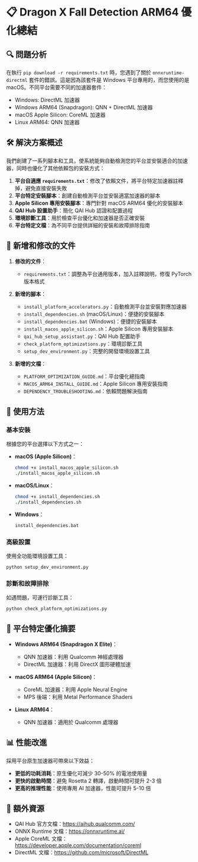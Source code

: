 # 📋 Dragon X Fall Detection ARM64 優化總結

## 🔍 問題分析

在執行 `pip download -r requirements.txt` 時，您遇到了關於 `onnxruntime-directml` 套件的錯誤。這是因為該套件是 Windows 平台專用的，而您使用的是 macOS。不同平台需要不同的加速器套件：

- Windows: DirectML 加速器
- Windows ARM64 (Snapdragon): QNN + DirectML 加速器
- macOS Apple Silicon: CoreML 加速器
- Linux ARM64: QNN 加速器

## 🛠️ 解決方案概述

我們創建了一系列腳本和工具，使系統能夠自動檢測您的平台並安裝適合的加速器，同時也優化了其他依賴包的安裝方式：

1. **平台自適應 `requirements.txt`**：修改了依賴文件，將平台特定加速器註釋掉，避免直接安裝失敗
2. **平台特定安裝腳本**：創建自動檢測平台並安裝適當加速器的腳本
3. **Apple Silicon 專用安裝腳本**：專門針對 macOS ARM64 優化的安裝腳本
4. **QAI Hub 設置助手**：簡化 QAI Hub 認證和配置過程
5. **環境診斷工具**：用於檢查平台優化和加速器是否正確安裝
6. **平台特定文檔**：為不同平台提供詳細的安裝和故障排除指南

## 📂 新增和修改的文件

1. **修改的文件**：
   - `requirements.txt`：調整為平台通用版本，加入註釋說明，修復 PyTorch 版本格式

2. **新增的腳本**：
   - `install_platform_accelerators.py`：自動檢測平台並安裝對應加速器
   - `install_dependencies.sh` (macOS/Linux)：便捷的安裝腳本
   - `install_dependencies.bat` (Windows)：便捷的安裝腳本
   - `install_macos_apple_silicon.sh`：Apple Silicon 專用安裝腳本
   - `qai_hub_setup_assistant.py`：QAI Hub 配置助手
   - `check_platform_optimizations.py`：環境診斷工具
   - `setup_dev_environment.py`：完整的開發環境設置工具

3. **新增的文檔**：
   - `PLATFORM_OPTIMIZATION_GUIDE.md`：平台優化總指南
   - `MACOS_ARM64_INSTALL_GUIDE.md`：Apple Silicon 專用安裝指南
   - `DEPENDENCY_TROUBLESHOOTING.md`：依賴問題解決指南

## 🔄 使用方法

### 基本安裝

根據您的平台選擇以下方式之一：

- **macOS (Apple Silicon)**：
  ```bash
  chmod +x install_macos_apple_silicon.sh
  ./install_macos_apple_silicon.sh
  ```

- **macOS/Linux**：
  ```bash
  chmod +x install_dependencies.sh
  ./install_dependencies.sh
  ```

- **Windows**：
  ```cmd
  install_dependencies.bat
  ```

### 高級設置

使用全功能環境設置工具：

```bash
python setup_dev_environment.py
```

### 診斷和故障排除

如遇問題，可運行診斷工具：

```bash
python check_platform_optimizations.py
```

## 🧩 平台特定優化摘要

- **Windows ARM64 (Snapdragon X Elite)**：
  - QNN 加速器：利用 Qualcomm 神經處理器
  - DirectML 加速器：利用 DirectX 圖形硬體加速

- **macOS ARM64 (Apple Silicon)**：
  - CoreML 加速器：利用 Apple Neural Engine
  - MPS 後端：利用 Metal Performance Shaders

- **Linux ARM64**：
  - QNN 加速器：適用於 Qualcomm 處理器

## 📊 性能改進

採用平台原生加速器可帶來以下效益：

- **更低的功耗消耗**：原生優化可減少 30-50% 的電池使用量
- **更快的啟動時間**：避免 Rosetta 2 轉譯，啟動時間可提升 2-3 倍
- **更高的推理性能**：使用專用 AI 加速器，性能可提升 5-10 倍

## 🔗 額外資源

- QAI Hub 官方文檔：https://aihub.qualcomm.com/
- ONNX Runtime 文檔：https://onnxruntime.ai/
- Apple CoreML 文檔：https://developer.apple.com/documentation/coreml
- DirectML 文檔：https://github.com/microsoft/DirectML
